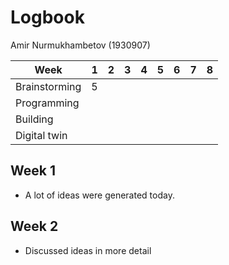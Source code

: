 # Logbook

Amir Nurmukhambetov (1930907)

Week         | 1| 2| 3| 4| 5| 6| 7| 8|
-------------|--|--|--|--|--|--|--|--|
Brainstorming| 5|  |  |  |  |  |  |  |
Programming  |  |  |  |  |  |  |  |  |
Building     |  |  |  |  |  |  |  |  |
Digital twin |  |  |  |  |  |  |  |  |

## Week 1

- A lot of ideas were generated today.

## Week 2

- Discussed ideas in more detail
